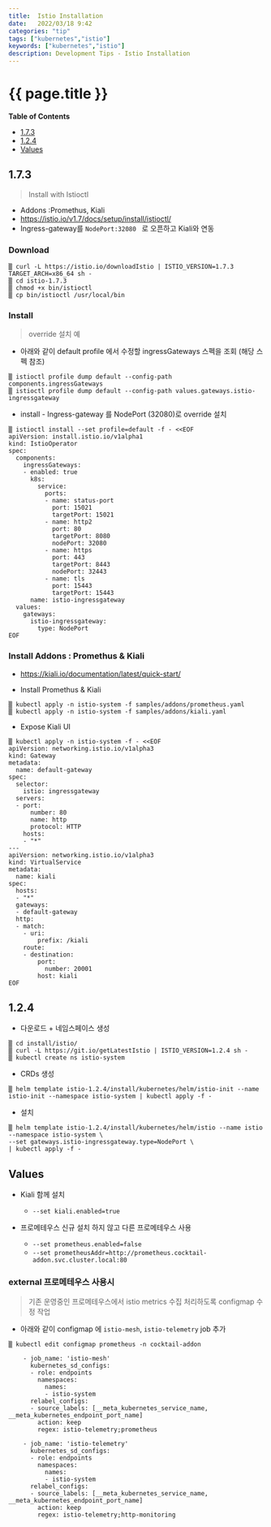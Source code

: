 ```yaml
---
title:  Istio Installation
date:   2022/03/18 9:42
categories: "tip"
tags: ["kubernetes","istio"]
keywords: ["kubernetes","istio"]
description: Development Tips - Istio Installation
---
```


# {{ page.title }}

**Table of Contents**

* [1.7.3](#173)
* [1.2.4](#124)
* [Values](#values)

## 1.7.3
> Install with Istioctl

* Addons :Promethus, Kiali
* https://istio.io/v1.7/docs/setup/install/istioctl/
* Ingress-gateway를 `NodePort:32080 ` 로 오픈하고 Kiali와 연동


### Download

```
▒ curl -L https://istio.io/downloadIstio | ISTIO_VERSION=1.7.3 TARGET_ARCH=x86_64 sh -
▒ cd istio-1.7.3
▒ chmod +x bin/istioctl
▒ cp bin/istioctl /usr/local/bin
```

### Install
> override 설치 예

* 아래와 같이 default profile 에서 수정할 ingressGateways 스펙을 조회 (해당 스펙 참조)

```
▒ istioctl profile dump default --config-path components.ingressGateways
▒ istioctl profile dump default --config-path values.gateways.istio-ingressgateway
```

* install - Ingress-gateway 를 NodePort (32080)로  override 설치

```
▒ istioctl install --set profile=default -f - <<EOF
apiVersion: install.istio.io/v1alpha1
kind: IstioOperator
spec:
  components:
    ingressGateways:
    - enabled: true
      k8s:
        service:
          ports:
          - name: status-port
            port: 15021
            targetPort: 15021
          - name: http2
            port: 80
            targetPort: 8080
            nodePort: 32080
          - name: https
            port: 443
            targetPort: 8443
            nodePort: 32443
          - name: tls
            port: 15443
            targetPort: 15443
      name: istio-ingressgateway
  values:
    gateways:
      istio-ingressgateway:
        type: NodePort
EOF
```


### Install Addons : Promethus & Kiali
* https://kiali.io/documentation/latest/quick-start/

* Install Promethus & Kiali 

```
▒ kubectl apply -n istio-system -f samples/addons/prometheus.yaml
▒ kubectl apply -n istio-system -f samples/addons/kiali.yaml
```

* Expose Kiali UI

```
▒ kubectl apply -n istio-system -f - <<EOF
apiVersion: networking.istio.io/v1alpha3
kind: Gateway
metadata:
  name: default-gateway
spec:
  selector:
    istio: ingressgateway
  servers:
  - port:
      number: 80
      name: http
      protocol: HTTP
    hosts:
    - "*"
---
apiVersion: networking.istio.io/v1alpha3
kind: VirtualService
metadata:
  name: kiali
spec:
  hosts:
  - "*"
  gateways:
  - default-gateway
  http:
  - match:
    - uri:
        prefix: /kiali
    route:
    - destination:
        port:
          number: 20001
        host: kiali
EOF
```



## 1.2.4

* 다운로드 +  네임스페이스 생성

~~~
▒ cd install/istio/
▒ curl -L https://git.io/getLatestIstio | ISTIO_VERSION=1.2.4 sh -
▒ kubectl create ns istio-system
~~~

* CRDs 생성

~~~
▒ helm template istio-1.2.4/install/kubernetes/helm/istio-init --name istio-init --namespace istio-system | kubectl apply -f -
~~~

* 설치

~~~
▒ helm template istio-1.2.4/install/kubernetes/helm/istio --name istio --namespace istio-system \
--set gateways.istio-ingressgateway.type=NodePort \
| kubectl apply -f -
~~~


## Values

* Kiali 함께 설치
  * `--set kiali.enabled=true` 

* 프로메테우스 신규 설치 하지 않고 다른 프로메테우스 사용
  * `--set prometheus.enabled=false`
  * `--set prometheusAddr=http://prometheus.cocktail-addon.svc.cluster.local:80`



### external 프로메테우스 사용시
> 기존 운영중인 프로메테우스에서 istio metrics 수집 처리하도록 configmap 수정 작업

* 아래와 같이 configmap 에 `istio-mesh`, `istio-telemetry` job 추가

~~~
▒ kubectl edit configmap prometheus -n cocktail-addon

    - job_name: 'istio-mesh'
      kubernetes_sd_configs:
      - role: endpoints
        namespaces:
          names:
          - istio-system
      relabel_configs:
      - source_labels: [__meta_kubernetes_service_name, __meta_kubernetes_endpoint_port_name]
        action: keep
        regex: istio-telemetry;prometheus

    - job_name: 'istio-telemetry'
      kubernetes_sd_configs:
      - role: endpoints
        namespaces:
          names:
          - istio-system
      relabel_configs:
      - source_labels: [__meta_kubernetes_service_name, __meta_kubernetes_endpoint_port_name]
        action: keep
        regex: istio-telemetry;http-monitoring
~~~